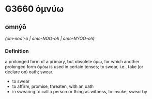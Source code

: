 # G3660 ὀμνύω

## omnýō

_(om-noo'-o | ome-NOO-oh | ome-NYOO-oh)_

### Definition

a prolonged form of a primary, but obsolete ὄμω, for which another prolonged form ὀμόω is used in certain tenses; to swear, i.e., take (or declare on) oath; swear.

- to swear
- to affirm, promise, threaten, with an oath
- in swearing to call a person or thing as witness, to invoke, swear by

